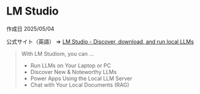 # LM Studio

作成日 2025/05/04

公式サイト（英語） => [LM Studio - Discover, download, and run local LLMs](https://lmstudio.ai/)

> With LM Studiom, you can ...
>
>- Run LLMs on Your Laptop or PC
>- Discover New & Noteworthy LLMs
>- Power Apps Using the Local LLM Server
>- Chat with Your Local Documents (RAG)
